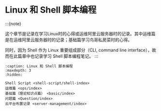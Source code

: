# Linux 和 Shell 脚本编程

:::{note}

这个章节是记录在学习Linux时的心得或运维阿里云服务器时的记录。其中运维篇是在运维阿里云服务器时的记录；基础篇学习鸟哥私房菜时的心得。

同时，因为 Shell 作为 Linux 重要组成部分（CLI, command line interface），故而在此篇章中也记录学习 Shell 脚本编程笔记。
:::

```{toctree}
:caption: Linux 和 Shell 脚本编程
:maxdepth: 3
:hidden:

Shell Script <shell-script/shell-index>
运维篇 <ops/index>
基础篇（理论知识点篇） <basic/index>
问题篇 <Question/index>
云平台布置记录 <server-management/index>
```
